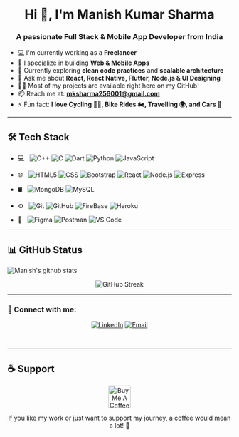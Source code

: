 <h1 align="center">Hi 👋, I'm Manish Kumar Sharma</h1>
<h3 align="center">A passionate Full Stack & Mobile App Developer from India</h3>

- 💻 I'm currently working as a **Freelancer**
- 🚀 I specialize in building **Web & Mobile Apps**
- 🌱 Currently exploring **clean code practices** and **scalable architecture**
- 💬 Ask me about **React, React Native, Flutter, Node.js & UI Designing**
- 👨‍💻 Most of my projects are available right here on my GitHub!
- 📫 Reach me at: **mksharma256001@gmail.com**
- ⚡ Fun fact: **I love Cycling 🚴‍♂️, Bike Rides 🏍, Travelling 🌍, and Cars 🚗**

---

## 🛠️ Tech Stack

- 💻 &nbsp;
  ![C++](https://img.shields.io/badge/-C++-333333?style=flat&logo=C%2B%2B)
  ![C](https://img.shields.io/badge/-C-333333?style=flat&logo=dart
)
  ![Dart](https://img.shields.io/badge/-Dart-333333?style=flat&logo=dart)
![Python](https://img.shields.io/badge/-Python-333333?style=flat&logo=Python)
  ![JavaScript](https://img.shields.io/badge/-JavaScript-333333?style=flat&logo=JavaScript)

- 🌐 &nbsp;
  ![HTML5](https://img.shields.io/badge/-HTML5-333333?style=flat&logo=HTML5)
  ![CSS](https://img.shields.io/badge/-CSS-333333?style=flat&logo=CSS3&logoColor=1572B6)
  ![Bootstrap](https://img.shields.io/badge/-Bootstrap-333333?style=flat&logo=bootstrap&logoColor=563D7C)
  ![React](https://img.shields.io/badge/-React-333333?style=flat&logo=React&logoColor=5ed3f3)
  ![Node.js](https://img.shields.io/badge/-Node.js-333333?style=flat&logo=node.js)
  ![Express](https://img.shields.io/badge/-Express-333333?style=flat&logo=Express&logoColor=dddddd)
  
- 🛢 &nbsp;
  ![MongoDB](https://img.shields.io/badge/-MongoDB-333333?style=flat&logo=mongodb)
  ![MySQL](https://img.shields.io/badge/-MySQL-333333?style=flat&logo=mysql)
  
- ⚙️ &nbsp;
  ![Git](https://img.shields.io/badge/-Git-333333?style=flat&logo=git)
  ![GitHub](https://img.shields.io/badge/-GitHub-333333?style=flat&logo=github)
  ![FireBase](https://img.shields.io/badge/-FireBase-333333?style=flat&logo=firebase)
  ![Heroku](https://img.shields.io/badge/-Heroku-333333?style=flat&logo=heroku)

- 🔧 &nbsp;
  ![Figma](https://img.shields.io/badge/-Figma-333333?style=flat&logo=figma)
  ![Postman](https://img.shields.io/badge/-Postman-333333?style=flat&logo=postman)
  ![VS Code](https://img.shields.io/badge/-VSCode-333333?style=flat&logo=visualstudiocode)

---

## 📊 GitHub Status

![Manish's github stats](https://github-readme-stats.vercel.app/api?username=Manish123Sharma&bg_color=0,3E5151,ffca8d&title_color=fff&text_color=fff)

<p align="center">
  <img src="https://github-readme-streak-stats.herokuapp.com?user=Manish123Sharma&theme=highcontrast" alt="GitHub Streak"/>
</p>

---

### 🔗 Connect with me:

<p align="center">
<a href="https://www.linkedin.com/in/mks001/"><img alt="LinkedIn" src="https://img.shields.io/badge/LinkedIn-Manish%20Kumar%20Sharma-blue?style=flat-square&logo=linkedin"></a>
<a href="mailto:mksharma256001@gmail.com"><img alt="Email" src="https://img.shields.io/badge/Email-mksharma256001@gmail.com-blue?style=flat-square&logo=gmail"></a>
</p>
<br/>

---

## ☕ Support

<p align="center">
  <a href="https://buymeacoffee.com/mksharma25s">
    <img src="https://cdn.buymeacoffee.com/buttons/v2/default-yellow.png" height="50" alt="Buy Me A Coffee"/>
  </a>
</p>

<p align="center">
  If you like my work or just want to support my journey, a coffee would mean a lot! 💛
</p>
